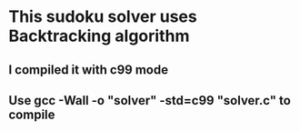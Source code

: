 # This sudoku solver uses Backtracking algorithm

## I compiled it with c99 mode
## Use gcc -Wall -o "solver" -std=c99 "solver.c" to compile